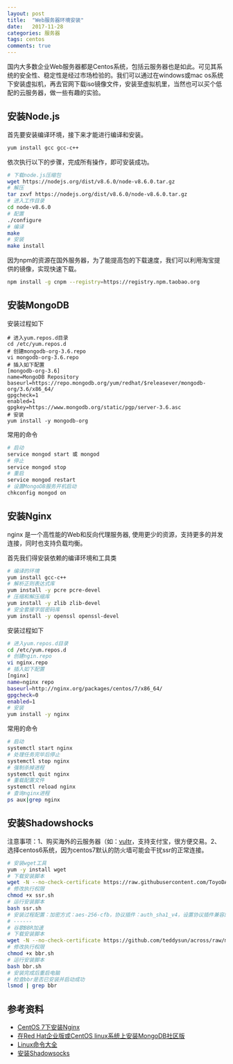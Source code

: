 ```yaml
---
layout: post
title:  "Web服务器环境安装"
date:   2017-11-28
categories: 服务器
tags: centos
comments: true
---
```


国内大多数企业Web服务器都是Centos系统，包括云服务器也是如此。可见其系统的安全性、稳定性是经过市场检验的。我们可以通过在windows或mac os系统下安装虚拟机，再去官网下载iso镜像文件，安装至虚拟机里，当然也可以买个低配的云服务器，做一些有趣的实验。

## 安装Node.js

首先要安装编译环境，接下来才能进行编译和安装。

``` sh
yum install gcc gcc-c++
```

依次执行以下的步骤，完成所有操作，即可安装成功。

``` sh
# 下载node.js压缩包
wget https://nodejs.org/dist/v8.6.0/node-v8.6.0.tar.gz
# 解压
tar zxvf https://nodejs.org/dist/v8.6.0/node-v8.6.0.tar.gz
# 进入工作目录
cd node-v8.6.0
# 配置
./configure
# 编译
make
# 安装
make install
```

因为npm的资源在国外服务器，为了能提高包的下载速度，我们可以利用淘宝提供的镜像，实现快速下载。

``` sh
npm install -g cnpm --registry=https://registry.npm.taobao.org
```

## 安装MongoDB

安装过程如下

```
# 进入yum.repos.d目录
cd /etc/yum.repos.d
# 创建mongodb-org-3.6.repo
vi mongodb-org-3.6.repo
# 插入如下配置
[mongodb-org-3.6]
name=MongoDB Repository
baseurl=https://repo.mongodb.org/yum/redhat/$releasever/mongodb-org/3.6/x86_64/
gpgcheck=1
enabled=1
gpgkey=https://www.mongodb.org/static/pgp/server-3.6.asc
# 安装
yum install -y mongodb-org
```

常用的命令

``` sh
# 启动
service mongod start 或 mongod
# 停止
service mongod stop
# 重启
service mongod restart
# 设置MongoDB服务开机启动
chkconfig mongod on
```

## 安装Nginx

nginx 是一个高性能的Web和反向代理服务器, 使用更少的资源，支持更多的并发连接，同时也支持负载均衡。

首先我们得安装依赖的编译环境和工具类

``` sh
# 编译的环境
yum install gcc-c++
# 解析正则表达式库
yum install -y pcre pcre-devel
# 压缩和解压缩库
yum install -y zlib zlib-devel
# 安全套接字层密码库
yum install -y openssl openssl-devel
```

安装过程如下

``` sh
# 进入yum.repos.d目录
cd /etc/yum.repos.d
# 创建ngin.repo
vi nginx.repo
# 插入如下配置
[nginx]
name=nginx repo
baseurl=http://nginx.org/packages/centos/7/x86_64/
gpgcheck=0
enabled=1
# 安装
yum install -y nginx
```

常用的命令

``` sh
# 启动
systemctl start nginx
# 处理任务完毕后停止
systemctl stop nginx
# 强制杀掉进程
systemctl quit nginx
# 重载配置文件
systemctl reload nginx
# 查询nginx进程
ps aux|grep nginx
```

## 安装Shadowshocks

注意事项：1、购买海外的云服务器（如：[vultr](https://www.vultr.com/?ref=7364552)，支持支付宝，很方便交易。2、选择centos6系统，因为centos7默认的防火墙可能会干扰ssr的正常连接。

``` sh
# 安装wget工具
yum -y install wget
# 下载安装脚本
wget -N --no-check-certificate https://raw.githubusercontent.com/ToyoDAdoubi/doubi/master/ssr.sh
# 修改执行权限
chmod +x ssr.sh
# 运行安装脚本
bash ssr.sh
# 安装过程配置：加密方式：aes-256-cfb，协议插件：auth_sha1_v4，设置协议插件兼容原版，混淆插件：plain
# ------
# 谷歌BBR加速
# 下载安装脚本
wget -N --no-check-certificate https://github.com/teddysun/across/raw/master/bbr.sh
# 修改执行权限 
chmod +x bbr.sh
# 运行安装脚本
bash bbr.sh
# 安装完成后重启电脑
# 检查bbr是否已安装并启动成功
lsmod | grep bbr
```

## 参考资料

- [CentOS 7下安装Nginx](http://www.linuxidc.com/Linux/2016-09/134907.htm)
- [在Red Hat企业版或CentOS linux系统上安装MongoDB社区版](https://docs.mongodb.com/master/tutorial/install-mongodb-on-red-hat)
- [Linux命令大全](http://man.linuxde.net/)
- [安装Shadowsocks](https://github.com/Alvin9999/new-pac/wiki/%E8%87%AA%E5%BB%BAss%E6%9C%8D%E5%8A%A1%E5%99%A8%E6%95%99%E7%A8%8B)
